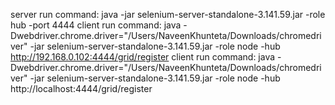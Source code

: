 server run command: java -jar selenium-server-standalone-3.141.59.jar -role hub -port 4444 
client run command: java -Dwebdriver.chrome.driver="/Users/NaveenKhunteta/Downloads/chromedriver" -jar selenium-server-standalone-3.141.59.jar -role node -hub http://192.168.0.102:4444/grid/register
client run command: java -Dwebdriver.chrome.driver="/Users/NaveenKhunteta/Downloads/chromedriver" -jar selenium-server-standalone-3.141.59.jar -role node -hub http://localhost:4444/grid/register